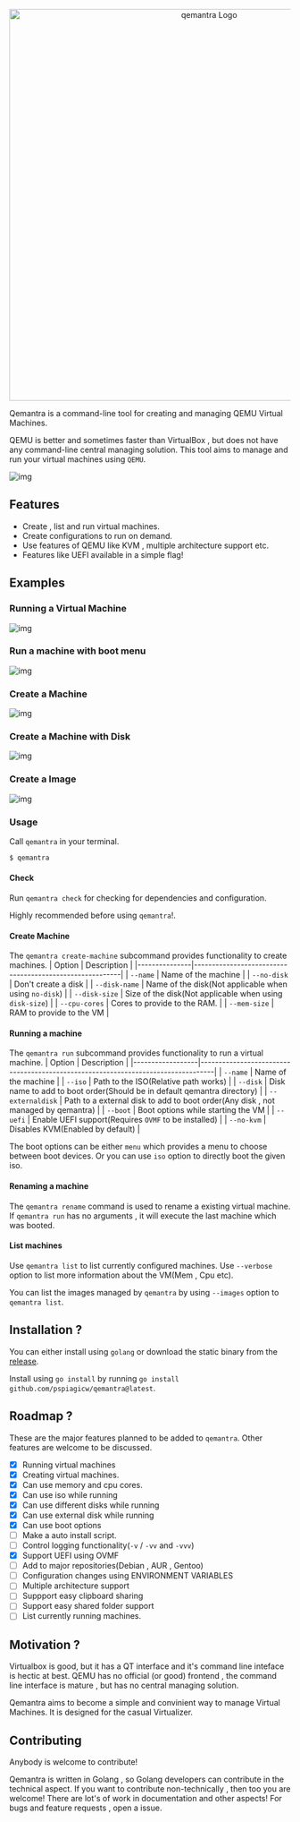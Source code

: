<p align="center">
    <a href="https://github.com/pspiagicw/qemantra">
        <img width="700" src="./assets/qemantra.png" alt="qemantra Logo">
    </a>
</p>


Qemantra is a command-line tool for creating and managing QEMU Virtual Machines.



QEMU is better and sometimes faster than VirtualBox , but does not have any
command-line central managing solution. This tool aims to manage and run your virtual machines using `QEMU`.

![img](./assets/gifs/intro.gif)

## Features

- Create , list and run virtual machines.
- Create configurations to run on demand.
- Use features of QEMU like KVM , multiple architecture support etc.
- Features like UEFI available in a simple flag!

## Examples
### Running a Virtual Machine
![img](./assets/gifs/run-iso.gif)

### Run a machine with boot menu
![img](./assets/gifs/run-menu.gif)

### Create a Machine
![img](./assets/gifs/create-machine-disk.gif)

### Create a Machine with Disk
![img](./assets/gifs/create-machine-no-disk.gif)

### Create a Image
![img](./assets/gifs/create-img.gif)

### Usage
Call `qemantra` in your terminal.
```sh
$ qemantra
```

#### Check
Run `qemantra check` for checking for dependencies and configuration.

Highly recommended before using `qemantra`!.

#### Create Machine

The `qemantra create-machine` subcommand provides functionality to create machines.
| Option        | Description                                             |
|---------------|---------------------------------------------------------|
| `--name`      | Name of the machine                                     |
| `--no-disk`   | Don't create a disk                                     |
| `--disk-name` | Name of the disk(Not applicable when using `no-disk`)   |
| `--disk-size` | Size of the disk(Not applicable when using `disk-size`) |
| `--cpu-cores` | Cores to provide to the RAM.                            |
| `--mem-size`  | RAM to provide to the VM                                |

#### Running a machine

The `qemantra run` subcommand provides functionality to run a virtual machine.
| Option           | Description                                                                      |
|------------------|----------------------------------------------------------------------------------|
| `--name`         | Name of the machine                                                              |
| `--iso`          | Path to the ISO(Relative path works)                                             |
| `--disk`         | Disk name to add to boot order(Should be in default qemantra directory)          |
| `--externaldisk` | Path to a external disk to add to boot order(Any disk , not managed by qemantra) |
| `--boot`         | Boot options while starting the VM                                               |
| `--uefi`         | Enable UEFI support(Requires `OVMF` to be installed)                             |
| `--no-kvm`       | Disables KVM(Enabled by default)                                                                                 |

The boot options can be either `menu` which provides a menu to choose between boot devices. Or you can use `iso` option to directly boot the given iso.

#### Renaming a machine
The `qemantra rename` command is used to rename a existing virtual machine.
If `qemantra run` has no arguments , it will execute the last machine which was booted.

    
#### List machines
Use `qemantra list` to list currently configured machines. Use `--verbose` option to list more information about the VM(Mem , Cpu etc).

You can list the images managed by `qemantra` by using `--images` option to `qemantra list`.

## Installation ?

<!-- Currently you can only build from source.You will need `Golang` installed on your system. -->
<!-- As a prerequisite you also need QEMU installed. -->
You can either install using `golang` or download the static binary from the [release](https://github.com/pspiagicw/qemantra/releases).

Install using `go install` by running `go install github.com/pspiagicw/qemantra@latest`.

## Roadmap ?

These are the major features planned to be added to `qemantra`. Other features are welcome to be discussed.

- [x] Running virtual machines
- [x] Creating virtual machines.
- [x] Can use memory and cpu cores.
- [x] Can use iso while running
- [x] Can use different disks while running
- [x] Can use external disk while running
- [x] Can use boot options
- [ ] Make a auto install script.
- [ ] Control logging functionality(`-v` / `-vv` and `-vvv`)
- [x] Support UEFI using OVMF
- [ ] Add to major repositories(Debian , AUR , Gentoo)
- [ ] Configuration changes using ENVIRONMENT VARIABLES
- [ ] Multiple architecture support
- [ ] Suppport easy clipboard sharing
- [ ] Support easy shared folder support
- [ ] List currently running machines.

## Motivation ?

Virtualbox is good, but it has a QT interface and it's command line inteface is hectic at best.
QEMU has no official (or good) frontend , the command line interface is mature , but has no central managing solution.

Qemantra aims to become a simple and convinient way to manage Virtual Machines. It is designed for the casual Virtualizer.

## Contributing

Anybody is welcome to contribute!
 
Qemantra is written in Golang , so Golang developers can contribute in the technical aspect.
If you want to contribute non-technically , then too you are welcome!
There are lot's of work in documentation and other aspects!
For bugs and feature requests , open a issue.

